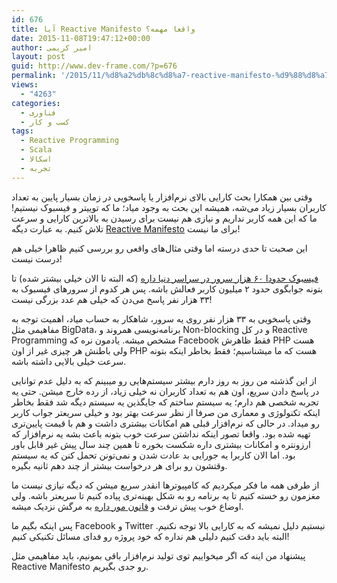```yaml
---
id: 676
title: آیا Reactive Manifesto واقعا مهمه؟
date: 2015-11-08T19:47:12+00:00
author: امیر کریمی
layout: post
guid: http://www.dev-frame.com/?p=676
permalink: '/2015/11/%d8%a2%db%8c%d8%a7-reactive-manifesto-%d9%88%d8%a7%d9%82%d8%b9%d8%a7-%d9%85%d9%87%d9%85%d9%87%d8%9f/'
views:
  - "4263"
categories:
  - فناوری
  - کسب و کار
tags:
  - Reactive Programming
  - Scala
  - اسکالا
  - تجربه
---
```

وقتی بین همکارا بحث کارایی بالای نرم‌افزار یا پاسخویی در زمان بسیار پایین به تعداد کاربران بسیار زیاد می‌شه، همیشه این بحث به وجود میاد؛ ما که توییتر و فیسبوک نیستیم! ما که این همه کاربر نداریم و نیازی هم نیست برای رسیدن به بالاترین کارایی و سرعت تلاش کنیم. به عبارت دیگه [Reactive Manifesto](http://reactivemanifesto.org) برای ما نیست!

این صحبت تا حدی درسته اما وقتی مثال‌های واقعی رو بررسی کنیم ظاهرا خیلی هم درست نیست!

[فیسبوک حدودا ۶۰ هزار سرور در سراسر دنیا داره](https://www.quora.com/What-is-Facebooks-architecture) (که البته تا الان خیلی بیشتر شده) تا بتونه جوابگوی حدود ۲ میلیون کاربر فعالش باشه. پس هر کدوم از سرور‌های فیسبوک به ۳۳ هزار نفر پاسخ می‌دن که خیلی هم عدد بزرگی نیست!

وقتی پاسخویی به ۳۳ هزار نفر روی یه سرور، شاهکار به حساب میاد، اهمیت توجه به مفاهیمی مثل BigData، برنامه‌نویسی همروند و Non-blocking و در کل Reactive Programming مشخص میشه. یادمون نره که Facebook فقط ظاهرش PHP هست ولی باطنش هر چیزی غیر از اون PHP‌ هست که ما میشناسیم؛ فقط بخاطر اینکه بتونه سرعت خیلی بالایی داشته باشه.

از این گذشته من روز به روز دارم بیشتر سیستم‌هایی رو میبینم که به دلیل عدم توانایی در پاسخ دادن سریع، اون هم به تعداد کاربران نه خیلی زیاد، از رده خارج میشن. حتی یه تجربه شخصی هم دارم؛ یه سیستم ساختم که جایگذین یه سیستم دیگه شد فقط بخاطر اینکه تکنولوژی و معماری من صرفا از نظر سرعت بهتر بود و خیلی سریعتر جواب کاربر رو میداد. در حالی که نرم‌افزار قبلی هم امکانات بیشتری داشت و هم با قیمت پایین‌تری تهیه شده بود. واقعا تصور اینکه نداشتن سرعت خوب بتونه باعث بشه یه نرم‌افزار که ارزونتره و امکانات بیشتری داره شکست بخوره تا همین چند سال پیش غیر قابل باور بود. اما الان کاربرا یه جورایی بد عادت شدن و نمی‌تونن تحمل کنن که یه سیستم وقتشون رو برای هر درخواست بیشتر از چند دهم ثانیه بگیره.

از طرفی همه ما فکر میکردیم که کامپیوتر‌ها انقدر سریع میشن که دیگه نیازی نیست ما مغزمون رو خسته کنیم تا یه برنامه رو به شکل بهینه‌تری پیاده کنیم تا سریعتر باشه. ولی اوضاع خوب پیش نرفت و [قانون مور داره](https://en.wikipedia.org/wiki/Moore%27s_law) به مرگش نزدیک میشه.

پس اینکه بگیم ما Facebook و Twitter نیستیم دلیل نمیشه که به کارایی بالا توجه نکنیم. البته باید دقت کنیم دلیلی هم نداره که خود پروژه رو فدای مسائل تکنیکی کنیم!

پیشنهاد من اینه که اگر میخواییم توی تولید نرم‌افزار باقی بمونیم، باید مفاهیمی مثل Reactive Manifesto رو جدی بگیریم.